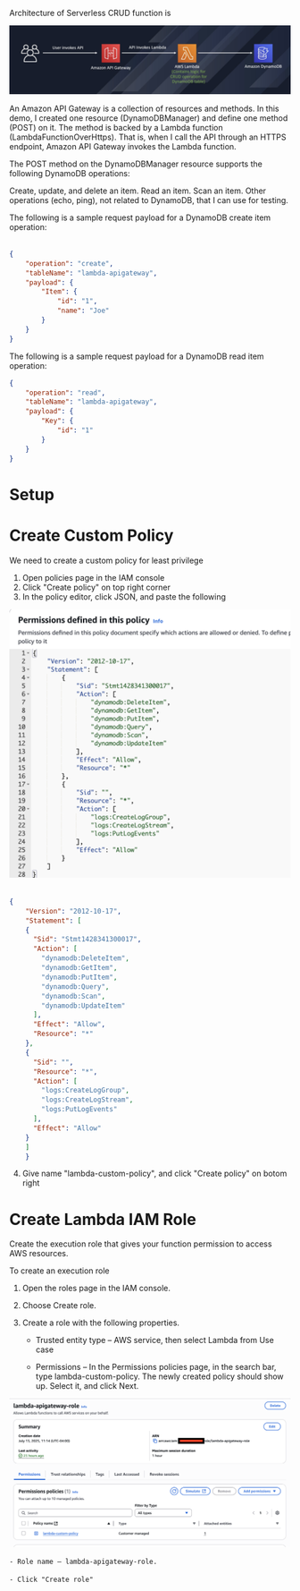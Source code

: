 Architecture of Serverless CRUD function is 

![Diagram 1](images/Architecture.png)

An Amazon API Gateway is a collection of resources and methods. In this demo, I created one resource (DynamoDBManager) and define one method (POST) on it. The method is backed by a Lambda function (LambdaFunctionOverHttps). That is, when I call the API through an HTTPS endpoint, Amazon API Gateway invokes the Lambda function.

The POST method on the DynamoDBManager resource supports the following DynamoDB operations:

Create, update, and delete an item.
Read an item.
Scan an item.
Other operations (echo, ping), not related to DynamoDB, that I can use for testing.

The following is a sample request payload for a DynamoDB create item operation:

```json

{
    "operation": "create",
    "tableName": "lambda-apigateway",
    "payload": {
        "Item": {
            "id": "1",
            "name": "Joe"
        }
    }
}
```

The following is a sample request payload for a DynamoDB read item operation:

```json
{
    "operation": "read",
    "tableName": "lambda-apigateway",
    "payload": {
        "Key": {
            "id": "1"
        }
    }
}
```

# **Setup**

# **Create Custom Policy**
We need to create a custom policy for least privilege

1. Open policies page in the IAM console
2. Click "Create policy" on top right corner
3. In the policy editor, click JSON, and paste the following

![Diagram 2](images/Lambda_custom_policy.png)

``` json

{
    "Version": "2012-10-17",
    "Statement": [
    {
      "Sid": "Stmt1428341300017",
      "Action": [
        "dynamodb:DeleteItem",
        "dynamodb:GetItem",
        "dynamodb:PutItem",
        "dynamodb:Query",
        "dynamodb:Scan",
        "dynamodb:UpdateItem"
      ],
      "Effect": "Allow",
      "Resource": "*"
    },
    {
      "Sid": "",
      "Resource": "*",
      "Action": [
        "logs:CreateLogGroup",
        "logs:CreateLogStream",
        "logs:PutLogEvents"
      ],
      "Effect": "Allow"
    }
    ]
    }
```

4. Give name "lambda-custom-policy", and click "Create policy" on botom right

# **Create Lambda IAM Role**

Create the execution role that gives your function permission to access AWS resources.

To create an execution role

1. Open the roles page in the IAM console.

2. Choose Create role.

3. Create a role with the following properties.

    - Trusted entity type – AWS service, then select Lambda from Use case

    - Permissions – In the Permissions policies page, in the search bar, type lambda-custom-policy. The newly created policy should show up. Select it, and click Next.

![Diagram 3](images/Lambda_custom_role.png)

    - Role name – lambda-apigateway-role.

    - Click "Create role"



